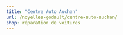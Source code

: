 ```yaml
---
title: "Centre Auto Auchan"
url: /noyelles-godault/centre-auto-auchan/
shop: réparation de voitures
---
```

